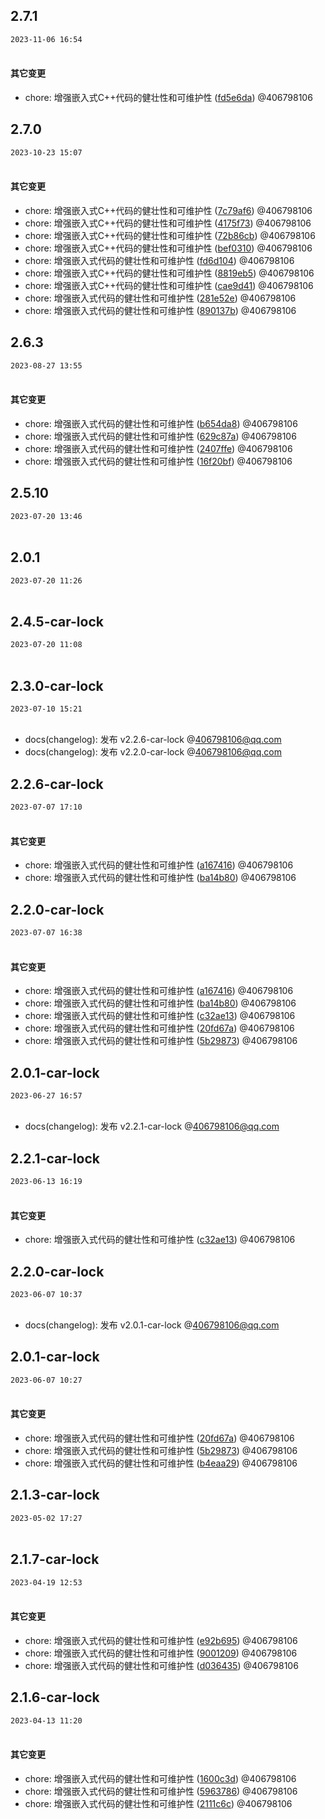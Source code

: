 ## 2.7.1
`2023-11-06 16:54`<br><br>
#### 其它变更 
- chore: 增强嵌入式C++代码的健壮性和可维护性 ([fd5e6da](https://git.pengbocloud.com/lanneng_develop/embedded-monorepo/commit/fd5e6da803909335f618ec8ce9a29807e4ecec10)) @406798106 

## 2.7.0
`2023-10-23 15:07`<br><br>
#### 其它变更 
- chore: 增强嵌入式C++代码的健壮性和可维护性 ([7c79af6](https://git.pengbocloud.com/lanneng_develop/embedded-monorepo/commit/7c79af6aeba0b3b93c1a621375cf200478fb09de)) @406798106 
- chore: 增强嵌入式C++代码的健壮性和可维护性 ([4175f73](https://git.pengbocloud.com/lanneng_develop/embedded-monorepo/commit/4175f730af1777462ce44e272192bd482696f8ac)) @406798106 
- chore: 增强嵌入式C++代码的健壮性和可维护性 ([72b86cb](https://git.pengbocloud.com/lanneng_develop/embedded-monorepo/commit/72b86cb707a33d3d7fa7845e92267791acd50235)) @406798106 
- chore: 增强嵌入式C++代码的健壮性和可维护性 ([bef0310](https://git.pengbocloud.com/lanneng_develop/embedded-monorepo/commit/bef0310e7e642265bbf2730342d0e7c6fab94757)) @406798106 
- chore: 增强嵌入式代码的健壮性和可维护性 ([fd6d104](https://git.pengbocloud.com/lanneng_develop/embedded-monorepo/commit/fd6d104827eee7440e8dc52182637a6b86c0803f)) @406798106 
- chore: 增强嵌入式C++代码的健壮性和可维护性 ([8819eb5](https://git.pengbocloud.com/lanneng_develop/embedded-monorepo/commit/8819eb5a4081b1db410d10bdd624b8d17de7f017)) @406798106 
- chore: 增强嵌入式C++代码的健壮性和可维护性 ([cae9d41](https://git.pengbocloud.com/lanneng_develop/embedded-monorepo/commit/cae9d41a081f61e2286caf130ecc0b20929bb5b5)) @406798106 
- chore: 增强嵌入式代码的健壮性和可维护性 ([281e52e](https://git.pengbocloud.com/lanneng_develop/embedded-monorepo/commit/281e52edbe7414176f6f2980a18d984bc4e365f7)) @406798106 
- chore: 增强嵌入式代码的健壮性和可维护性 ([890137b](https://git.pengbocloud.com/lanneng_develop/embedded-monorepo/commit/890137b8982f47d5f93169fbec7c295a7d4652de)) @406798106 

## 2.6.3
`2023-08-27 13:55`<br><br>
#### 其它变更 
- chore: 增强嵌入式代码的健壮性和可维护性 ([b654da8](https://git.pengbocloud.com/lanneng_develop/embedded-monorepo/commit/b654da85469311247f1a593337ad1810988308a3)) @406798106 
- chore: 增强嵌入式代码的健壮性和可维护性 ([629c87a](https://git.pengbocloud.com/lanneng_develop/embedded-monorepo/commit/629c87a10820ae20b7670c7af3fa872bc8a0bc60)) @406798106 
- chore: 增强嵌入式代码的健壮性和可维护性 ([2407ffe](https://git.pengbocloud.com/lanneng_develop/embedded-monorepo/commit/2407ffe4217d257fef608c7160cf2990d859ea57)) @406798106 
- chore: 增强嵌入式代码的健壮性和可维护性 ([16f20bf](https://git.pengbocloud.com/lanneng_develop/embedded-monorepo/commit/16f20bf0cf4f6f7343099a3df1b087e00825c713)) @406798106 

## 2.5.10
`2023-07-20 13:46`<br><br>

## 2.0.1
`2023-07-20 11:26`<br><br>

## 2.4.5-car-lock
`2023-07-20 11:08`<br><br>

## 2.3.0-car-lock
`2023-07-10 15:21`<br><br>
- docs(changelog): 发布 v2.2.6-car-lock @406798106@qq.com 
 - docs(changelog): 发布 v2.2.0-car-lock @406798106@qq.com 

## 2.2.6-car-lock
`2023-07-07 17:10`<br><br>
#### 其它变更 
- chore: 增强嵌入式代码的健壮性和可维护性 ([a167416](https://git.pengbocloud.com/lanneng_develop/embedded-monorepo/commit/a1674161ef92567bb03f21b74e24c2729d365e97)) @406798106 
- chore: 增强嵌入式代码的健壮性和可维护性 ([ba14b80](https://git.pengbocloud.com/lanneng_develop/embedded-monorepo/commit/ba14b806c73da4c3b005027f33bcdca12a85f9b9)) @406798106 

## 2.2.0-car-lock
`2023-07-07 16:38`<br><br>
#### 其它变更 
- chore: 增强嵌入式代码的健壮性和可维护性 ([a167416](https://git.pengbocloud.com/lanneng_develop/embedded-monorepo/commit/a1674161ef92567bb03f21b74e24c2729d365e97)) @406798106 
- chore: 增强嵌入式代码的健壮性和可维护性 ([ba14b80](https://git.pengbocloud.com/lanneng_develop/embedded-monorepo/commit/ba14b806c73da4c3b005027f33bcdca12a85f9b9)) @406798106 
- chore: 增强嵌入式代码的健壮性和可维护性 ([c32ae13](https://git.pengbocloud.com/lanneng_develop/embedded-monorepo/commit/c32ae13883e8dc8f511bf33c0d06e6f803e36a54)) @406798106 
- chore: 增强嵌入式代码的健壮性和可维护性 ([20fd67a](https://git.pengbocloud.com/lanneng_develop/embedded-monorepo/commit/20fd67a3d021af16b9f336cef17a475706352688)) @406798106 
- chore: 增强嵌入式代码的健壮性和可维护性 ([5b29873](https://git.pengbocloud.com/lanneng_develop/embedded-monorepo/commit/5b29873c187a089b25754ec22cc48ab2423131dd)) @406798106 

## 2.0.1-car-lock
`2023-06-27 16:57`<br><br>
- docs(changelog): 发布 v2.2.1-car-lock @406798106@qq.com 

## 2.2.1-car-lock
`2023-06-13 16:19`<br><br>
#### 其它变更 
- chore: 增强嵌入式代码的健壮性和可维护性 ([c32ae13](https://git.pengbocloud.com/lanneng_develop/embedded-monorepo/commit/c32ae13883e8dc8f511bf33c0d06e6f803e36a54)) @406798106 

## 2.2.0-car-lock
`2023-06-07 10:37`<br><br>
- docs(changelog): 发布 v2.0.1-car-lock @406798106@qq.com 

## 2.0.1-car-lock
`2023-06-07 10:27`<br><br>
#### 其它变更 
- chore: 增强嵌入式代码的健壮性和可维护性 ([20fd67a](https://git.pengbocloud.com/lanneng_develop/embedded-monorepo/commit/20fd67a3d021af16b9f336cef17a475706352688)) @406798106 
- chore: 增强嵌入式代码的健壮性和可维护性 ([5b29873](https://git.pengbocloud.com/lanneng_develop/embedded-monorepo/commit/5b29873c187a089b25754ec22cc48ab2423131dd)) @406798106 
- chore: 增强嵌入式代码的健壮性和可维护性 ([b4eaa29](https://git.pengbocloud.com/lanneng_develop/embedded-monorepo/commit/b4eaa29dc1ba225c5ecdada4a14e690e682f654c)) @406798106 

## 2.1.3-car-lock
`2023-05-02 17:27`<br><br>

## 2.1.7-car-lock
`2023-04-19 12:53`<br><br>
#### 其它变更 
- chore: 增强嵌入式代码的健壮性和可维护性 ([e92b695](https://git.pengbocloud.com/lanneng_develop/embedded-monorepo/commit/e92b695126b60881253fa150b80d81fbdbbec09e)) @406798106 
- chore: 增强嵌入式代码的健壮性和可维护性 ([9001209](https://git.pengbocloud.com/lanneng_develop/embedded-monorepo/commit/900120943743332d243633cf789f62ca27dfeb05)) @406798106 
- chore: 增强嵌入式代码的健壮性和可维护性 ([d036435](https://git.pengbocloud.com/lanneng_develop/embedded-monorepo/commit/d0364351752e86e630a1f45f78ba531d6359fb79)) @406798106 

## 2.1.6-car-lock
`2023-04-13 11:20`<br><br>
#### 其它变更 
- chore: 增强嵌入式代码的健壮性和可维护性 ([1600c3d](https://git.pengbocloud.com/lanneng_develop/embedded-monorepo/commit/1600c3db89830561e573d126fdb0fe6ccc051449)) @406798106 
- chore: 增强嵌入式代码的健壮性和可维护性 ([5963786](https://git.pengbocloud.com/lanneng_develop/embedded-monorepo/commit/596378667b05a86717ed05376e4f3b6c85663cd2)) @406798106 
- chore: 增强嵌入式代码的健壮性和可维护性 ([2111c6c](https://git.pengbocloud.com/lanneng_develop/embedded-monorepo/commit/2111c6cedc95fe0616a18cee2164193d918f5927)) @406798106 

